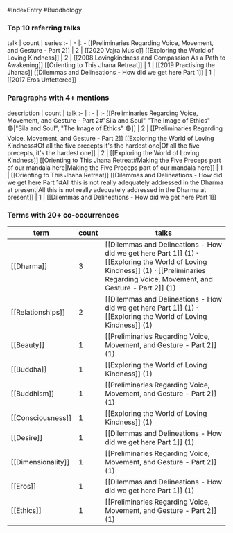 #IndexEntry #Buddhology

### Top 10 referring talks
talk | count | series
:- | - |: -
[[Preliminaries Regarding Voice, Movement, and Gesture - Part 2]] | 2 | [[2020 Vajra Music]]
[[Exploring the World of Loving Kindness]] | 2 | [[2008 Lovingkindness and Compassion As a Path to Awakening]]
[[Orienting to This Jhana Retreat]] | 1 | [[2019 Practising the Jhanas]]
[[Dilemmas and Delineations - How did we get here Part 1]] | 1 | [[2017 Eros Unfettered]]

### Paragraphs with 4+ mentions
description | count | talk
:- | : - | :-
[[Preliminaries Regarding Voice, Movement, and Gesture - Part 2#"Sila and Soul" "The Image of Ethics" 🟢\|"Sila and Soul", "The Image of Ethics" 🟢]] | 2 | [[Preliminaries Regarding Voice, Movement, and Gesture - Part 2]]
[[Exploring the World of Loving Kindness#Of all the five precepts it's the hardest one\|Of all the five precepts, it's the hardest one]] | 2 | [[Exploring the World of Loving Kindness]]
[[Orienting to This Jhana Retreat#Making the Five Preceps part of our mandala here\|Making the Five Preceps part of our mandala here]] | 1 | [[Orienting to This Jhana Retreat]]
[[Dilemmas and Delineations - How did we get here Part 1#All this is not really adequately addressed in the Dharma at present\|All this is not really adequately addressed in the Dharma at present]] | 1 | [[Dilemmas and Delineations - How did we get here Part 1]]

### Terms with 20+ co-occurrences
term | count | talks
-|-|-
[[Dharma]] | 3 | <span class="counts">[[Dilemmas and Delineations - How did we get here Part 1]] (1) · [[Exploring the World of Loving Kindness]] (1) · [[Preliminaries Regarding Voice, Movement, and Gesture - Part 2]] (1)</span> 
[[Relationships]] | 2 | <span class="counts">[[Dilemmas and Delineations - How did we get here Part 1]] (1) · [[Exploring the World of Loving Kindness]] (1)</span> 
[[Beauty]] | 1 | <span class="counts">[[Preliminaries Regarding Voice, Movement, and Gesture - Part 2]] (1)</span> 
[[Buddha]] | 1 | <span class="counts">[[Exploring the World of Loving Kindness]] (1)</span> 
[[Buddhism]] | 1 | <span class="counts">[[Preliminaries Regarding Voice, Movement, and Gesture - Part 2]] (1)</span> 
[[Consciousness]] | 1 | <span class="counts">[[Exploring the World of Loving Kindness]] (1)</span> 
[[Desire]] | 1 | <span class="counts">[[Dilemmas and Delineations - How did we get here Part 1]] (1)</span> 
[[Dimensionality]] | 1 | <span class="counts">[[Preliminaries Regarding Voice, Movement, and Gesture - Part 2]] (1)</span> 
[[Eros]] | 1 | <span class="counts">[[Dilemmas and Delineations - How did we get here Part 1]] (1)</span> 
[[Ethics]] | 1 | <span class="counts">[[Preliminaries Regarding Voice, Movement, and Gesture - Part 2]] (1)</span> 

